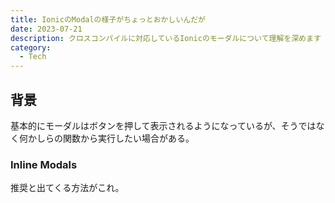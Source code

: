 ```yaml
---
title: IonicのModalの様子がちょっとおかしいんだが
date: 2023-07-21
description: クロスコンパイルに対応しているIonicのモーダルについて理解を深めます
category:
  - Tech
---
```


## 背景

基本的にモーダルはボタンを押して表示されるようになっているが、そうではなく何かしらの関数から実行したい場合がある。

### Inline Modals

推奨と出てくる方法がこれ。
